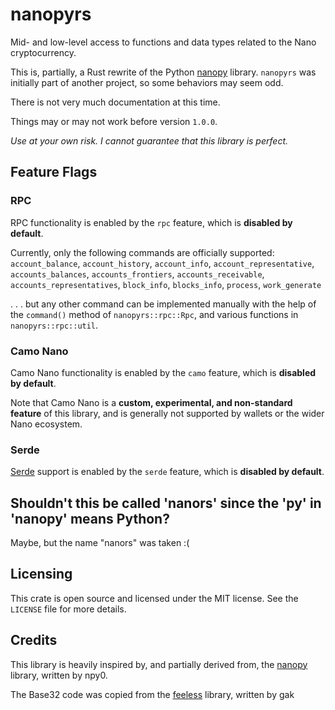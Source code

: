 # nanopyrs

Mid- and low-level access to functions and data types related to the Nano cryptocurrency.

This is, partially, a Rust rewrite of the Python [nanopy](https://github.com/npy0/nanopy) library. `nanopyrs` was initially part of another project, so some behaviors may seem odd.

There is not very much documentation at this time.

Things may or may not work before version `1.0.0`.

*Use at your own risk. I cannot guarantee that this library is perfect.*

## Feature Flags

### RPC

RPC functionality is enabled by the `rpc` feature, which is **disabled by default**.

Currently, only the following commands are officially supported: `account_balance`, `account_history`, `account_info`, `account_representative`, `accounts_balances`, `accounts_frontiers`, `accounts_receivable`, `accounts_representatives`, `block_info`, `blocks_info`, `process`, `work_generate`

. . . but any other command can be implemented manually with the help of the `command()` method of `nanopyrs::rpc::Rpc`, and various functions in `nanopyrs::rpc::util`.

### Camo Nano

Camo Nano functionality is enabled by the `camo` feature, which is **disabled by default**.

Note that Camo Nano is a **custom, experimental, and non-standard feature** of this library, and is generally not supported by wallets or the wider Nano ecosystem.

### Serde

[Serde](https://docs.rs/serde/latest/serde/) support is enabled by the `serde` feature, which is **disabled by default**.

## Shouldn't this be called 'nanors' since the 'py' in 'nanopy' means Python?

Maybe, but the name "nanors" was taken :(

## Licensing

This crate is open source and licensed under the MIT license. See the `LICENSE` file for more details.

## Credits

This library is heavily inspired by, and partially derived from, the [nanopy](https://github.com/npy0/nanopy) library, written by npy0.

The Base32 code was copied from the [feeless](https://github.com/feeless/feeless) library, written by gak